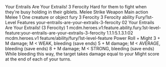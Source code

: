 <ability>
  <name>Your Entrails Are Your Extrails!</name>
  <cost>3 Ferocity</cost>
  <flavor>Hard for them to fight when they&apos;re busy holding in their giblets.</flavor>
  <keywords>
    <keyword>Melee</keyword>
    <keyword>Strike</keyword>
    <keyword>Weapon</keyword>
  </keywords>
  <type>Main action</type>
  <distance>Melee 1</distance>
  <target>One creature or object</target>
  <metadata>
    <class>fury</class>
    <cost>3 Ferocity</cost>
    <cost_amount>3</cost_amount>
    <cost_resource>Ferocity</cost_resource>
    <feature_type>ability</feature_type>
    <file_dpath>Fury/1st-Level Features</file_dpath>
    <item_id>your-entrails-are-your-extrails-3-ferocity</item_id>
    <item_index>02</item_index>
    <item_name>Your Entrails Are Your Extrails! (3 Ferocity)</item_name>
    <level>1</level>
    <scc>mcdm.heroes.v1:feature.ability.fury.1st-level-feature:your-entrails-are-your-extrails-3-ferocity</scc>
    <scdc>1.1.1:5.1.3.1:02</scdc>
    <source>mcdm.heroes.v1</source>
    <type>feature/ability/fury/1st-level-feature</type>
  </metadata>
  <effects>
    <effect type="roll">
      <roll>Power Roll + Might</roll>
      <t1>3 + M damage; M &lt; WEAK, bleeding (save ends)</t1>
      <t2>5 + M damage; M &lt; AVERAGE, bleeding (save ends)</t2>
      <t3>8 + M damage; M &lt; STRONG, bleeding (save ends)</t3>
    </effect>
    <effect type="mundane">While bleeding this way, the target takes damage equal to your Might score at the end of each of your turns.</effect>
  </effects>
</ability>
